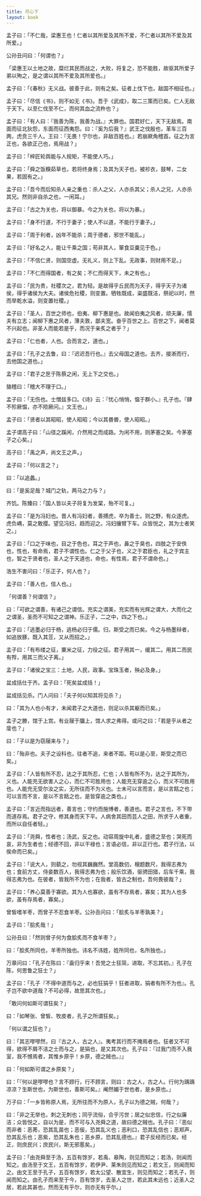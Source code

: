 ```yaml
---
title: 尽心下
layout: book
---
```


孟子曰：「不仁哉，梁惠王也！仁者以其所爱及其所不爱，不仁者以其所不爱及其所爱。」

公孙丑问曰：「何谓也？」

「梁惠王以土地之故，糜烂其民而战之，大败，将复之，恐不能胜，故驱其所爱子弟以殉之，是之谓以其所不爱及其所爱也。」

孟子曰：「《春秋》无义战。彼善于此，则有之矣。征者上伐下也，敌国不相征也。」

孟子曰：「尽信《书》，则不如无《书》。吾于《武成》，取二三策而已矣。仁人无敌于天下。以至仁伐至不仁，而何其血之流杵也？」

孟子曰：「有人曰：『我善为陈，我善为战。』大罪也。国君好仁，天下无敌焉。南面而征北狄怨，东面而征西夷怨。曰：『奚为后我？』武王之伐殷也，革车三百两，虎贲三千人。王曰：『无畏！宁尔也，非敌百姓也。』若崩厥角稽首。征之为言正也，各欲正己也，焉用战？」

孟子曰：「梓匠轮舆能与人规矩，不能使人巧。」

孟子曰：「舜之饭糗茹草也，若将终身焉；及其为天子也，被袗衣，鼓琴，二女果，若固有之。」

孟子曰：「吾今而后知杀人亲之重也：杀人之父，人亦杀其父；杀人之兄，人亦杀其兄。然则非自杀之也，一闲耳。」

孟子曰：「古之为关也，将以御暴。今之为关也，将以为暴。」

孟子曰：「身不行道，不行于妻子；使人不以道，不能行于妻子。」

孟子曰：「周于利者，凶年不能杀；周于德者，邪世不能乱。」

孟子曰：「好名之人，能让千乘之国；苟非其人，箪食豆羹见于色。」

孟子曰：「不信仁贤，则国空虚。无礼义，则上下乱。无政事，则财用不足。」

孟子曰：「不仁而得国者，有之矣；不仁而得天下，未之有也。」

孟子曰：「民为贵，社稷次之，君为轻。是故得乎丘民而为天子，得乎天子为诸侯，得乎诸侯为大夫。诸侯危社稷，则变置。牺牲既成，粢盛既洁，祭祀以时，然而旱乾水溢，则变置社稷。」

孟子曰：「圣人，百世之师也，伯夷、柳下惠是也。故闻伯夷之风者，顽夫廉，懦夫有立志；闻柳下惠之风者，薄夫敦，鄙夫宽。奋乎百世之上。百世之下，闻者莫不兴起也。非圣人而能若是乎，而况于亲炙之者乎？」

孟子曰：「仁也者，人也。合而言之，道也。」

孟子曰：「孔子之去鲁，曰：『迟迟吾行也。』去父母国之道也。去齐，接淅而行，去他国之道也。」

孟子曰：「君子之戹于陈蔡之闲，无上下之交也。」

貉稽曰：「稽大不理于口。」

孟子曰：「无伤也。士憎兹多口。《诗》云：『忧心悄悄，愠于群小。』孔子也。『肆不殄厥愠，亦不陨厥问。』文王也。」

孟子曰：「贤者以其昭昭，使人昭昭；今以其昬昬，使人昭昭。」

孟子谓高子曰：「山径之蹊闲，介然用之而成路。为闲不用，则茅塞之矣。今茅塞子之心矣。」

高子曰：「禹之声，尚文王之声。」

孟子曰：「何以言之？」

曰：「以追蠡。」

曰：「是奚足哉？城门之轨，两马之力与？」

齐饥。陈臻曰：「国人皆以夫子将复为发棠，殆不可复。」

孟子曰：「是为冯妇也。晋人有冯妇者，善搏虎，卒为善士。则之野，有众逐虎。虎负嵎，莫之敢撄。望见冯妇，趋而迎之。冯妇攘臂下车。众皆悦之，其为士者笑之。」

孟子曰：「口之于味也，目之于色也，耳之于声也，鼻之于臭也，四肢之于安佚也，性也，有命焉，君子不谓性也。仁之于父子也，义之于君臣也，礼之于宾主也，智之于贤者也，圣人之于天道也，命也，有性焉，君子不谓命也。」

浩生不害问曰：「乐正子，何人也？」

孟子曰：「善人也，信人也。」

「何谓善？何谓信？」

曰：「可欲之谓善，有诸己之谓信。充实之谓美，充实而有光辉之谓大，大而化之之谓圣，圣而不可知之之谓神。乐正子，二之中，四之下也。」

孟子曰：「逃墨必归于杨，逃杨必归于儒。归，斯受之而已矣。今之与杨墨辩者，如追放豚，既入其苙，又从而招之。」

孟子曰：「有布缕之征，粟米之征，力役之征。君子用其一，缓其二。用其二而民有殍，用其三而父子离。」

孟子曰：「诸侯之宝三：土地，人民，政事。宝珠玉者，殃必及身。」

盆成括仕于齐。孟子曰：「死矣盆成括！」

盆成括见杀。门人问曰：「夫子何以知其将见杀？」

曰：「其为人也小有才，未闻君子之大道也，则足以杀其躯而已矣。」

孟子之滕，馆于上宫。有业屦于牖上，馆人求之弗得。或问之曰：「若是乎从者之廀也？」

曰：「子以是为窃屦来与？」

曰：「殆非也。夫子之设科也，往者不追，来者不距。苟以是心至，斯受之而已矣。」

孟子曰：「人皆有所不忍，达之于其所忍，仁也；人皆有所不为，达之于其所为，义也。人能充无欲害人之心，而仁不可胜用也；人能充无穿逾之心，而义不可胜用也。人能充无受尔汝之实，无所往而不为义也。士未可以言而言，是以言餂之也；可以言而不言，是以不言餂之也，是皆穿逾之类也。」

孟子曰：「言近而指远者，善言也；守约而施博者，善道也。君子之言也，不下带而道存焉。君子之守，修其身而天下平。人病舍其田而芸人之田，所求于人者重，而所以自任者轻。」

孟子曰：「尧舜，性者也；汤武，反之也。动容周旋中礼者，盛德之至也；哭死而哀，非为生者也；经德不回，非以干禄也；言语必信，非以正行也。君子行法，以俟命而已矣。」

孟子曰：「说大人，则藐之，勿视其巍巍然。堂高数仞，榱题数尺，我得志弗为也；食前方丈，侍妾数百人，我得志弗为也；般乐饮酒，驱骋田猎，后车千乘，我得志弗为也。在彼者，皆我所不为也；在我者，皆古之制也，吾何畏彼哉？」

孟子曰：「养心莫善于寡欲。其为人也寡欲，虽有不存焉者，寡矣；其为人也多欲，虽有存焉者，寡矣。」

曾皙嗜羊枣，而曾子不忍食羊枣。公孙丑问曰：「脍炙与羊枣孰美？」

孟子曰：「脍炙哉！」

公孙丑曰：「然则曾子何为食脍炙而不食羊枣？」

曰：「脍炙所同也，羊枣所独也。讳名不讳姓，姓所同也，名所独也。」

万章问曰：「孔子在陈曰：『盍归乎来！吾党之士狂简，进取，不忘其初。』孔子在陈，何思鲁之狂士？」

孟子曰：「孔子『不得中道而与之，必也狂狷乎！狂者进取，狷者有所不为也』。孔子岂不欲中道哉？不可必得，故思其次也。」

「敢问何如斯可谓狂矣？」

曰：「如琴张、曾皙、牧皮者，孔子之所谓狂矣。」

「何以谓之狂也？」

曰：「其志嘐嘐然，曰『古之人，古之人』。夷考其行而不掩焉者也。狂者又不可得，欲得不屑不洁之士而与之，是狷也，是又其次也。孔子曰：『过我门而不入我室，我不憾焉者，其惟乡原乎！乡原，德之贼也。』」

曰：「何如斯可谓之乡原矣？」

曰：「『何以是嘐嘐也？言不顾行，行不顾言，则曰：古之人，古之人。行何为踽踽凉凉？生斯世也，为斯世也，善斯可矣。』阉然媚于世也者，是乡原也。」

万子曰：「一乡皆称原人焉，无所往而不为原人，孔子以为德之贼，何哉？」

曰：「非之无举也，刺之无刺也；同乎流俗，合乎污世；居之似忠信，行之似廉洁；众皆悦之，自以为是，而不可与入尧舜之道，故曰德之贼也。孔子曰：『恶似而非者：恶莠，恐其乱苗也；恶佞，恐其乱义也；恶利口，恐其乱信也；恶郑声，恐其乱乐也；恶紫，恐其乱朱也；恶乡原，恐其乱德也。』君子反经而已矣。经正，则庶民兴；庶民兴，斯无邪慝矣。」

孟子曰：「由尧舜至于汤，五百有馀岁，若禹、皋陶，则见而知之；若汤，则闻而知之。由汤至于文王，五百有馀岁，若伊尹、莱朱则见而知之；若文王，则闻而知之。由文王至于孔子，五百有馀岁，若太公望、散宜生，则见而知之；若孔子，则闻而知之。由孔子而来至于今，百有馀岁，去圣人之世，若此其未远也；近圣人之居，若此其甚也，然而无有乎尔，则亦无有乎尔。」

